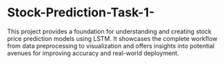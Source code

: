 # Stock-Prediction-Task-1-
This project provides a foundation for understanding and creating stock price prediction models using LSTM. It showcases the complete workflow from data preprocessing to visualization and offers insights into potential avenues for improving accuracy and real-world deployment.
